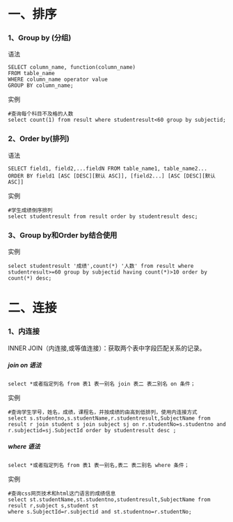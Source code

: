# 一、排序

### 1、Group by (分组)

语法

```mysql
SELECT column_name, function(column_name)
FROM table_name
WHERE column_name operator value
GROUP BY column_name;
```

实例

```mysql
#查询每个科目不及格的人数
select count(1) from result where studentresult<60 group by subjectid;
```

### 2、Order by(排列)

语法

```mysql
SELECT field1, field2,...fieldN FROM table_name1, table_name2...
ORDER BY field1 [ASC [DESC][默认 ASC]], [field2...] [ASC [DESC][默认 ASC]]
```

实例

```mysql
#学生成绩倒序排列
select studentresult from result order by studentresult desc;
```

### 3、Group by和Order by结合使用

实例

```mysql
select studentresult '成绩',count(*) '人数' from result where studentresult>=60 group by subjectid having count(*)>10 order by count(*) desc;
```

# 二、连接

### 1、内连接

INNER JOIN（内连接,或等值连接）：获取两个表中字段匹配关系的记录。

##### join on 语法

```mysql
select *或者指定列名 from 表1 表一别名 join 表二 表二别名 on 条件； 
```

实例

```mysql
#查询学生学号，姓名，成绩，课程名，并按成绩的由高到低排列，使用内连接方式
select s.studentno,s.studentName,r.studentresult,SubjectName from result r join student s join subject sj on r.studentNo=s.studentno and r.subjectid=sj.SubjectId order by studentresult desc ;
```

##### where 语法

```mysql
select *或者指定列名 from 表1 表一别名,表二 表二别名 where 条件； 
```

实例

```mysql
#查询css网页技术和html这门语言的成绩信息
select st.studentName,st.studentno,studentresult,SubjectName from result r,subject s,student st
where s.SubjectId=r.subjectid and st.studentno=r.studentNo;
```

